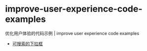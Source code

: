 # improve-user-experience-code-examples
优化用户体验的代码示例 | improve user experience code examples

- [可搜索的下拉框](./searchable-dropdown)
